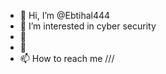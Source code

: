 - 👋 Hi, I’m @Ebtihal444
- 👀 I’m interested in cyber security 
- 🌱
- 💞️
- 📫 How to reach me ///

<!---
Ebtihal444/Ebtihal444 is a ✨ special ✨ repository because its `README.md` (this file) appears on your GitHub profile.
You can click the Preview link to take a look at your changes.
--->

